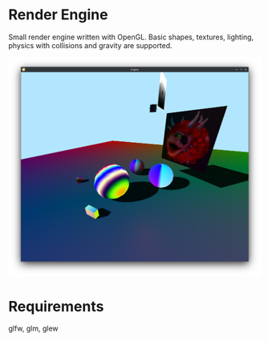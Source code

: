 # Render Engine

Small render engine written with OpenGL. Basic shapes, textures, lighting, physics with collisions and gravity are supported. 

![Screenshot of the engine](https://github.com/LeviN09/RenderEngine/blob/main/readme/s2.png)

# Requirements

glfw, glm, glew